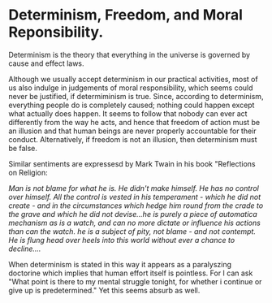# Determinism, Freedom, and Moral Reponsibility.

Determinism is the theory that everything in the universe is governed by cause and effect laws. 

Although we usually accept determinism in our practical activities, most of us also indulge in judgements of moral responsibility, which seems could never be justified, if determiminism is true. Since, according to determinism, everything people do is completely caused;  nothing could happen except what actually does happen. It seems to follow that nobody can ever act differently from the way he acts, and hence that freedom of action must be an illusion and that human beings are never properly accountable for their conduct. Alternatively, if freedom is not an illusion, then determinism must be false. 

Similar sentiments are expressesd by Mark Twain in his book "Reflections on Religion:

*Man is not blame for what he is. He didn't make himself. He has no control over himself. All the control is vested in his temperament - which he did not create - and in the circumstances which hedge  him round from the crade to the grave and which he did not devise...he is purely a piece of automatica mechanism as is a watch, and  can no more dictate or influence his actions than can the watch. he is a subject of pity, not blame - and not contempt. He is flung head over heels into this world without ever a chance to decline....*

When determinism is stated in this way it appears as a paralyszing doctorine which implies that human effort itself is pointless. For I can ask "What point is there to my mental struggle tonight, for whether i continue or give up is predetermined." Yet this seems absurb as well.



